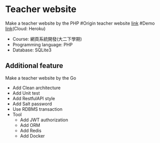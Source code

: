 # Teacher website

Make a teacher website by the PHP
#Origin teacher website [link](http://dns2.asia.edu.tw/~rikki/index2.htm)
#Demo [link](https://teacher-site-side-project.herokuapp.com/rikki)(Cloud: Heroku)

- Course: 網頁系統開發(大二下學期)
- Programming language: PHP
- Database: SQLite3

## Additional feature

Make a teacher website by the Go

- Add Clean architecture
- Add Unit test
- Add RestfulAPI style
- Add Salt password
- Use RDBMS transaction
- Tool
  - Add JWT authorization
  - Add ORM
  - Add Redis
  - Add Docker
